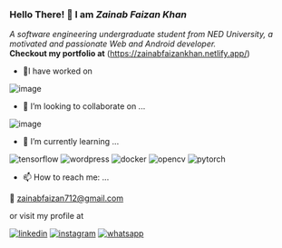 ### Hello There! 👋 I am *Zainab Faizan Khan*
 
 *A software engineering undergraduate student from NED University, a motivated and passionate Web and Android developer.* <br/>
 **Checkout my portfolio at**  (https://zainabfaizankhan.netlify.app/)
 
- 🔭I have worked on

![image](https://user-images.githubusercontent.com/59261973/155749234-9ec8f4de-081d-4d5d-96c2-c6b28af2cfad.png)

- 👯 I’m looking to collaborate on ...
 
 ![image](https://user-images.githubusercontent.com/59261973/155749168-11cea5ba-590d-431c-b1ed-7380471088a6.png)

- 🌱 I’m currently learning ...

![tensorflow](https://img.shields.io/badge/TensorFlow-FF6F00?style=for-the-badge&logo=tensorflow&logoColor=white)
![wordpress](https://img.shields.io/badge/Wordpress-21759B?style=for-the-badge&logo=wordpress&logoColor=white)
![docker](https://img.shields.io/badge/Docker-2CA5E0?style=for-the-badge&logo=docker&logoColor=white)
![opencv](https://img.shields.io/badge/OpenCV-27338e?style=for-the-badge&logo=OpenCV&logoColor=white)
![pytorch](https://img.shields.io/badge/PyTorch-EE4C2C?style=for-the-badge&logo=PyTorch&logoColor=white)

- 📫 How to reach me: ...
 
📧 zainabfaizan712@gmail.com

or visit my profile at 

[![linkedin](https://img.shields.io/badge/Linkedin-white?style=for-the-badge&logo=linkedin&logoColor=blue)](https://www.linkedin.com/in/zainab-faizan-khan-633679196/)
[![instagram](https://img.shields.io/badge/Instagram-white?style=for-the-badge&logo=instagram&logoColor=#E4405F)](https://www.instagram.com/zai.sleepsio/)
[![whatsapp](https://img.shields.io/badge/Whatsapp-white?style=for-the-badge&logo=whatsapp&logoColor=green)](https://web.whatsapp.com/+923323836297)
